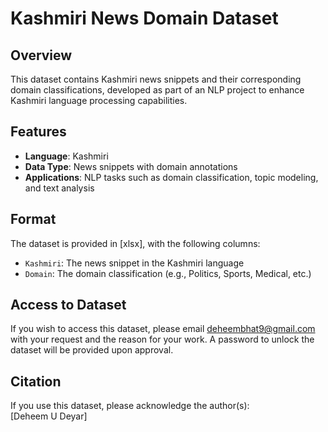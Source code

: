 # Kashmiri News Domain Dataset  

## Overview  
This dataset contains Kashmiri news snippets and their corresponding domain classifications, developed as part of an NLP project to enhance Kashmiri language processing capabilities.  

## Features  
- **Language**: Kashmiri  
- **Data Type**: News snippets with domain annotations  
- **Applications**: NLP tasks such as domain classification, topic modeling, and text analysis  

## Format  
The dataset is provided in [xlsx], with the following columns:  
- `Kashmiri`: The news snippet in the Kashmiri language  
- `Domain`: The domain classification (e.g., Politics, Sports, Medical, etc.)
## Access to Dataset
If you wish to access this dataset, please email deheembhat9@gmail.com with your request and the reason for your work. A password to unlock the dataset will be provided upon approval.

## Citation  
If you use this dataset, please acknowledge the author(s):  
[Deheem U Deyar]  
